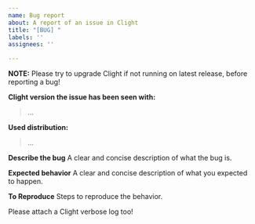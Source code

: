```yaml
---
name: Bug report
about: A report of an issue in Clight
title: "[BUG] "
labels: ''
assignees: ''

---
```


**NOTE:** Please try to upgrade Clight if not running on latest release, before reporting a bug!

**Clight version the issue has been seen with:**
> ...

**Used distribution:**
> ...

**Describe the bug**
A clear and concise description of what the bug is.

**Expected behavior**
A clear and concise description of what you expected to happen.

**To Reproduce**
Steps to reproduce the behavior.

Please attach a Clight verbose log too!
